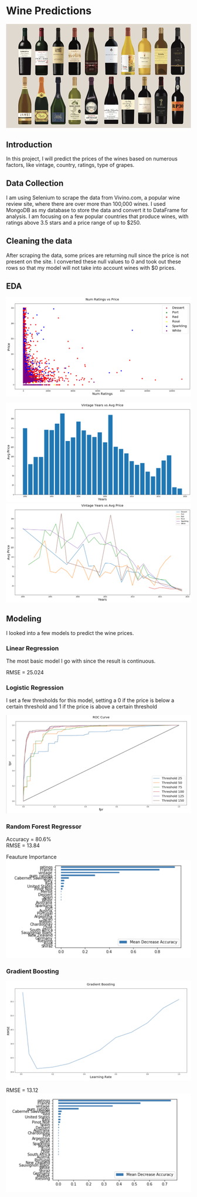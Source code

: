 # Wine Predictions

![](images/wine.jpg)

## Introduction

In this project, I will predict the prices of the wines based on numerous factors, like vintage, country, ratings, type of grapes.

## Data Collection
I am using Selenium to scrape the data from Vivino.com, a popular wine review site, where there are over more than 100,000 wines. I used MongoDB as my database to store the data and convert it to DataFrame for analysis. I am focusing on a few popular countries that produce wines, with ratings above 3.5 stars and a price range of up to $250.

## Cleaning the data
After scraping the data, some prices are returning null since the price is not present on the site. I converted these null values to 0 and took out these rows so that my model will not take into account wines with $0 prices. 

## EDA
![](images/num_ratings_price.png)

![](images/vintage_avg_price.png)
![](images/vintage_price_plot.png)

## Modeling

I looked into a few models to predict the wine prices.

### Linear Regression
The most basic model I go with since the result is continuous.

RMSE = 25.024

### Logistic Regression

I set a few thresholds for this model, setting a 0 if the price is below a certain threshold and 1 if the price is above a certain threshold

![](images/roc_curve.png)

### Random Forest Regressor
Accuracy = 80.6%\
RMSE = 13.84

Feauture Importance
![](images/feature_importance_rf.png)

### Gradient Boosting

![](images/gradient_boosting.png)

RMSE = 13.12
![](images/feature_importance_grad_boosting.png)
